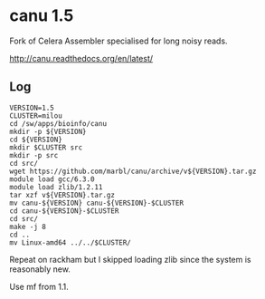 canu 1.5
========

Fork of Celera Assembler specialised for long noisy reads.

<http://canu.readthedocs.org/en/latest/>

Log
---

    VERSION=1.5
    CLUSTER=milou
    cd /sw/apps/bioinfo/canu
    mkdir -p ${VERSION}
    cd ${VERSION}
    mkdir $CLUSTER src
    mkdir -p src
    cd src/
    wget https://github.com/marbl/canu/archive/v${VERSION}.tar.gz
    module load gcc/6.3.0
    module load zlib/1.2.11
    tar xzf v${VERSION}.tar.gz 
    mv canu-${VERSION} canu-${VERSION}-$CLUSTER
    cd canu-${VERSION}-$CLUSTER
    cd src/
    make -j 8
    cd ..
    mv Linux-amd64 ../../$CLUSTER/

Repeat on rackham but I skipped loading zlib since the system is reasonably new.

Use mf from 1.1.

